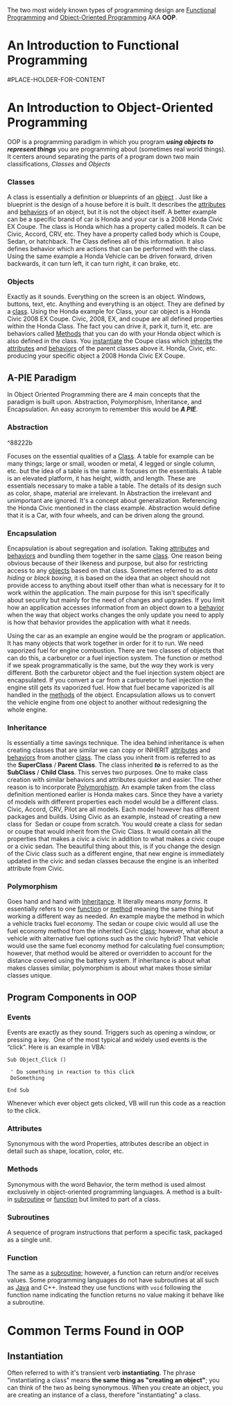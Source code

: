 The two most widely known types of programming design are [Functional Programming](An%20Introduction%20to%20Programming.md#An%20Introduction%20to%20Functional%20Programming) and [Object-Oriented Programming](An%20Introduction%20to%20Programming.md#An%20Introduction%20to%20Object-Oriented%20Programming) AKA **OOP**.

# An Introduction to Functional Programming 

#PLACE-HOLDER-FOR-CONTENT 


# An Introduction to Object-Oriented Programming
OOP is a programming paradigm in which you program **_using objects to represent things_** you are programming about (sometimes real world things). It centers around separating the parts of a program down two main classifications, *Classes* and *Objects*

### Classes
A class is essentially a definition or blueprints of an [object](An%20Introduction%20to%20Programming.md###Objects) . Just like a blueprint is the design of a house before it is built. It describes the [attributes](An%20Introduction%20to%20Programming.md###Attributes) and [behaviors](An%20Introduction%20to%20Programming.md###Methods) of an object, but it is not the object itself. A better example can be a specific brand of car is Honda and your car is a 2008 Honda Civic EX Coupe. The class is Honda which has a property called models. It can be Civic, Accord, CRV, etc. They have a property called body which is Coupe, Sedan, or hatchback. The Class defines all of this information. It also defines behavior which are actions that can be performed with the class. Using the same example a Honda Vehicle can be driven forward, driven backwards, it can turn left, it can turn right, it can brake, etc.

### Objects 
Exactly as it sounds. Everything on the screen is an object. Windows, buttons, text, etc. Anything and everything is an object. They are defined by a [class](An%20Introduction%20to%20Programming.md###Classes). Using the Honda example for Class, your car object is a Honda Civic 2008 EX Coupe. Civic, 2008, EX, and coupe are all defined properties within the Honda Class. The fact you can drive it, park it, turn it, etc. are behaviors called [Methods](An%20Introduction%20to%20Programming.md###Methods) that you can do with your Honda object which is also defined in the class. You [instantiate](An%20Introduction%20to%20Programming.md#Instantiation) the Coupe class which [inherits](An%20Introduction%20to%20Programming.md#Inheritance) the [attributes](An%20Introduction%20to%20Programming.md###Attributes) and [behaviors](An%20Introduction%20to%20Programming.md###Methods) of the parent classes above it. Honda, Civic, etc. producing your specific object a 2008 Honda Civic EX Coupe.

## A-PIE Paradigm
In Object Oriented Programming there are 4 main concepts that the paradigm is built upon. Abstraction, Polymorphism, Inheritance, and Encapsulation. An easy acronym to remember this would be ***A PIE***.

### Abstraction 
^88222b

Focuses on the essential qualities of a [Class](An%20Introduction%20to%20Programming.md###Classes). A table for example can be many things; large or small, wooden or metal, 4 legged or single column, etc. but the idea of a table is the same. It focuses on the essentials. A table is an elevated platform, it has height, width, and length. These are essentials necessary to make a table a table. The details of its design such as color, shape, material are irrelevant. In Abstraction the irrelevant and unimportant are ignored. It's a concept about generalization. Referencing the Honda Civic mentioned in the class example. Abstraction would define that it is a Car, with four wheels, and can be driven along the ground.


### Encapsulation
Encapsulation is about segregation and isolation. Taking [attributes](An%20Introduction%20to%20Programming.md###Attributes) and [behaviors](An%20Introduction%20to%20Programming.md###Methods) and bundling them together in the same [class](An%20Introduction%20to%20Programming.md###Classes). One reason being obvious because of their likeness and purpose, but also for restricting access to any [objects](An%20Introduction%20to%20Programming.md###Objects) based on that class. Sometimes referred to as *data hiding* or *black boxing*, it is based on the idea that an object should not provide access to anything about itself other than what is necessary for it to work within the application. The main purpose for this isn't specifically about security but mainly for the need of changes and upgrades. If you limit how an application accesses information from an object down to a [behavior](An%20Introduction%20to%20Programming.md###Methods)  when the way that object works changes the only update you need to apply is how that behavior provides the application with what it needs. 

Using the car as an example an engine would be the program or application. It has many objects that work together in order for it to run. We need vaporized fuel for engine combustion. There are two classes of objects that can do this, a carburetor or a fuel injection system. The function or method if we speak programmatically is the same, but the *way* they work is very different. Both the carburetor object and the fuel injection system object are encapsulated. If you convert a car from a carburetor to fuel injection the engine still gets its vaporized fuel. How that fuel became vaporized is all handled in the [methods](An%20Introduction%20to%20Programming.md###Methods) of the object. Encapsulation allows us to convert the vehicle engine from one object to another without redesigning the whole engine.

### Inheritance
Is essentially a time savings technique. The idea behind inheritance is when creating classes that are similar we can copy or INHERIT [attributes](An%20Introduction%20to%20Programming.md###Attributes) and [behaviors](An%20Introduction%20to%20Programming.md###Methods) from another [class](An%20Introduction%20to%20Programming.md###Classes). The class you inherit from is referred to as the **SuperClass** / **Parent Class**. The class inherited ***to*** is referred to as the **SubClass** / **Child Class**. This serves two purposes. One to make class creation with similar behaviors and attributes quicker and easier. The other reason is to incorporate [Polymorphism](An%20Introduction%20to%20Programming.md###Polymorphism). An example taken from the class definition mentioned earlier is Honda makes cars. Since they have a variety of models with different properties each model would be a different class. Civic, Accord, CRV, Pilot are all models. Each model however has different packages and builds. Using Civic as an example, instead of creating a new class for  Sedan or coupe from scratch. You would create a class for sedan or coupe that would inherit from the Civic Class. It would contain all the properties that makes a civic a civic in addition to what makes a civic coupe or a civic sedan. The beautiful thing about this, is if you change the design of the Civic class such as a different engine, that new engine is immediately updated in the civic and sedan classes because the engine is an inherited attribute from Civic.

### Polymorphism

Goes hand and hand with [Inheritance](An%20Introduction%20to%20Programming.md###Inheritance). It literally means *many forms*. It essentially refers to one [function](An%20Introduction%20to%20Programming.md###Function) or [method](An%20Introduction%20to%20Programming.md###Methods) meaning the same thing but working a different way as needed. An example maybe the method in which a vehicle tracks fuel economy. The sedan or coupe civic would all use the fuel economy method from the inherited Civic [class](An%20Introduction%20to%20Programming.md###Classes); however, what about a vehicle with alternative fuel options such as the civic hybrid? That vehicle would use the same fuel economy method for calculating fuel consumption; however, that method would be altered or overridden to account for the distance covered using the battery system. If inheritance is about what makes classes similar, polymorphism is about what makes those similar classes unique.

## Program Components in OOP

### Events
Events are exactly as they sound. Triggers such as opening a window, or pressing a key.  One of the most typical and widely used events is the “click”. Here is an example in VBA:
``` VBA
Sub Object_Click ()  
  
 ' Do something in reaction to this click  
 DoSomething  
  
End Sub
```
Whenever which ever object gets clicked, VB will run this code as a reaction to the click.

### Attributes
Synonymous with the word Properties, attributes describe an object in detail such as shape, location, color, etc.

### Methods
Synonymous with the word Behavior, the term method is used almost exclusively in object-oriented programming languages. A method is a built-in [subroutine](An%20Introduction%20to%20Programming.md###Subroutines) or [function](An%20Introduction%20to%20Programming.md###Function) but limited to part of a class.

### Subroutines
A sequence of program instructions that perform a specific task, packaged as a single unit.

### Function
The same as a [subroutine](An%20Introduction%20to%20Programming.md###Subroutines); however, a function can return and/or receives values. Some programming languages do not have subroutines at all such as [Java](JavaFX,%20It%20Has%20The%20Beans!.md) and C++. Instead they use functions with `void` following the function name indicating the function returns no value making it behave like a subroutine.

# Common Terms Found in OOP

## Instantiation
Often referred to with it's transient verb **instantiating**.  The phrase "instantiating a class" means **the same thing as "creating an object"**; you can think of the two as being synonymous. When you create an object, you are creating an instance of a class, therefore "instantiating" a class.


